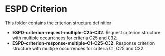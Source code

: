 # ESPD Criterion
This folder contains the criterion structure definition.

* **ESPD-criterion-request-multiple-C25-C32.** Request criterion structure with multiple occurrences for criteria C25 and C32.
* **ESPD-criterion-response-multiple-C1-C25-C32.** Response criterion structure with multiple occurrences for criteria C1, C25 and C32.
